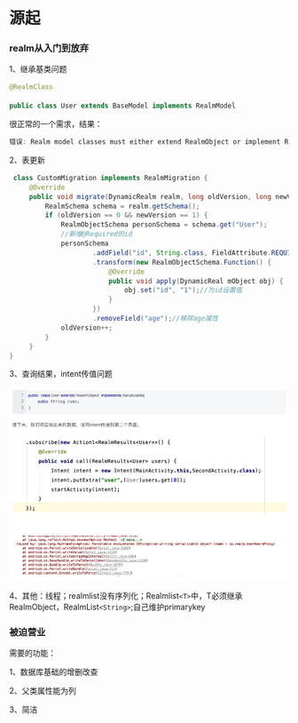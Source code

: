 # 源起

### realm从入门到放弃

1、继承基类问题

```java
@RealmClass

public class User extends BaseModel implements RealmModel
```

很正常的一个需求，结果：

```java
错误: Realm model classes must either extend RealmObject or implement RealmModel to be considered a valid model class
```

2、表更新

```java
 class CustomMigration implements RealmMigration {
​     @Override
​     public void migrate(DynamicRealm realm, long oldVersion, long newVersion) {
​         RealmSchema schema = realm.getSchema();
​         if (oldVersion == 0 && newVersion == 1) {
​             RealmObjectSchema personSchema = schema.get("User");
​             //新增@Required的id
​             personSchema
​                     .addField("id", String.class, FieldAttribute.REQUIRED)
​                     .transform(new RealmObjectSchema.Function() {
​                         @Override
​                         public void apply(DynamicReal mObject obj) {
​                             obj.set("id", "1");//为id设置值
​                         }
​                     })
​                     .removeField("age");//移除age属性
​             oldVersion++;
​         }
​     }
}
```

3、查询结果，intent传值问题 

![image-intent](../pic/image-intent.png)

4、其他：线程；realmlist没有序列化；Realmlist`<T>`中，T必须继承RealmObject，RealmList`<String>`;自己维护primarykey



### 被迫营业

需要的功能：

1、数据库基础的增删改查

2、父类属性能为列

3、简洁